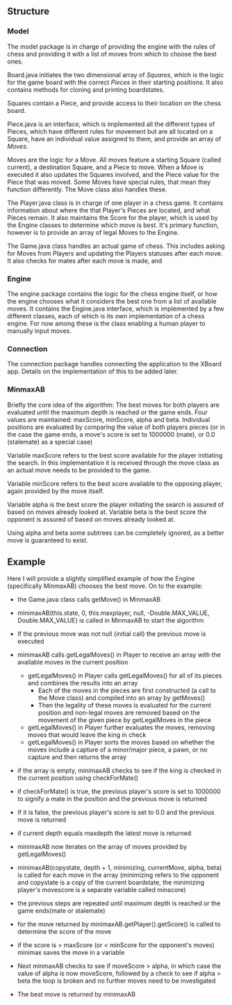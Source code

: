 ## Structure
### Model

The model package is in charge of providing the engine with the rules of chess and providing it with a list of moves from which
to choose the best ones. 

Board.java initiates the two dimensional array of *Squares*, which is the logic for the game board with the correct *Pieces* in their starting positions. It also contains methods for cloning and printing boardstates.

Squares contain a Piece, and provide access to their location on the chess board. 

Piece.java is an interface, which is implemented all the different types of Pieces, which have different rules for movement but are all located on a Square, have an individual value assigned to them, and provide an array of *Moves*. 

Moves are the logic for a Move. All moves feature a starting Square (called current), a destination Square, and a Piece to move. When a Move is executed it also updates the Squares involved, and the Piece value for the Piece that was moved. Some Moves have special rules, that mean they function differently. The Move class also handles these.

The Player.java class is in charge of one player in a chess game. It contains information about where the that Player's Pieces are located, and what Pieces remain. It also maintains the Score for the player, which is used by the Engine classes to determine which move is best. It's primary function, however is to provide an array of legal Moves to the Engine.

The Game.java class handles an actual game of chess. This includes asking for Moves from Players and updating the Players statuses after each move. It also checks for mates after each move is made, and 
### Engine

The engine package contains the logic for the chess engine itself, or how the engine chooses what it considers the best one 
from a list of available moves. It contains the Engine.java interface, which is implemented by a few different classes, each of which is its own implementation of a chess engine. For now among these is the class enabling a human player to manually input moves.

### Connection

The connection package handles connecting the application to the XBoard app. Details on the implementation of this to be added
later.


### MinmaxAB
Briefly the core idea of the algorithm: The best moves for both players are evaluated until the maximum depth is reached or the game ends. Four values are maintained: maxScore, minScore, alpha and beta. Individual positions are evaluated by comparing the value of both players pieces (or in the case the game ends, a move's score is set to 1000000 (mate), or 0.0 (stalemate) as a special case)

Variable maxScore refers to the best score available for the player initiating the search. In this implementation it is received through the move class as an actual move needs to be provided to the game.   

Variable minScore refers to the best score available to the opposing player, again provided by the move itself.     

Variable alpha is the best score the player initiating the search is assured of based on moves already looked at.
Variable beta is the best score the opponent is assured of based on moves already looked at.    

Using alpha and beta some subtrees can be completely ignored, as a better move is guaranteed to exist.    


## Example

Here I will provide a slightly simplified example of how the Engine (specifically MinmaxAB) chooses the best move. 
On to the example:    
- the Game.java class calls getMove() in MinmaxAB  


- minimaxAB(this.state, 0, this.maxplayer, null, -Double.MAX_VALUE, Double.MAX_VALUE) is called in MinmaxAB to start the algorithm  
- If the previous move was not null (initial call) the previous move is executed
- minimaxAB calls getLegalMoves() in Player to receive an array with the available moves in the current position
  - getLegalMoves() in Player calls getLegalMoves() for all of its pieces and combines the results into an array
    - Each of the moves in the pieces are first constructed (a call to the Move class) and compiled into an array by getMoves()
    - Then the legality of these moves is evaluated for the current position and non-legal moves are removed based on the movement of         the given piece by getLegalMoves in the piece
  - getLegalMoves() in Player further evaluates the moves, removing moves that would leave the king in check
  - getLegalMoves() in Player sorts the moves based on whether the moves include a capture of a minor/major piece, a pawn, or no
  capture and then returns the array
- if the array is empty, minimaxAB checks to see if the king is checked in the current position using checkForMate()
- if checkForMate() is true, the previous player's score is set to 1000000 to signify a mate in the position and the previous 
move is returned 
- If it is false, the previous player's score is set to 0.0 and the previous move is returned
- if current depth equals maxdepth the latest move is returned
- minimaxAB now iterates on the array of moves provided by getLegalMoves()
- minimaxAB(copystate, depth + 1, minimizing, currentMove, alpha, beta) is called for each move in the array (minimizing 
refers to the opponent and copystate is a copy of the current boardstate, the minimizing player's movescore is a separate 
variable called minscore)
- the previous steps are repeated until maximum depth is reached or the game ends(mate or stalemate)
- for the move returned by minimaxAB.getPlayer().getScore() is called to determine the score of the move
- if the score is > maxScore (or < minScore for the opponent's moves) minimax saves the move in a variable 
- Next minmaxAB checks to see if moveScore > alpha, in which case the value of alpha is now moveScore, followed by a check to 
see if alpha > beta the loop is broken and no further moves need to be investigated
- The best move is returned by minimaxAB
        
